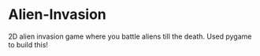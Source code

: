 # Alien-Invasion
2D alien invasion game where you battle aliens till the death. Used pygame to build this!
